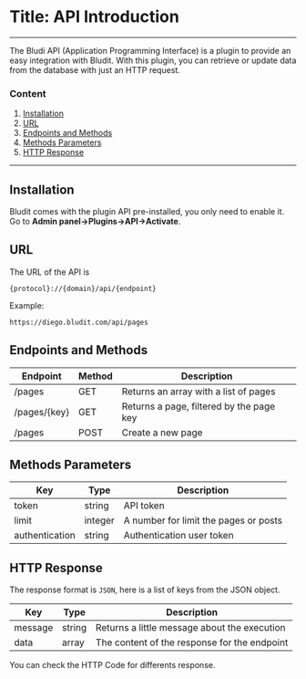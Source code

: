# Title: API Introduction
<!-- Position: 1 -->
<!-- Date: 2017-07-10 22:00:00 -->
<!-- DateModified: 2017-07-15 22:00:00 -->
---
The Bludi API (Application Programming Interface) is a plugin to provide an easy integration with Bludit. With this plugin, you can retrieve or update data from the database with just an HTTP request.

### Content
1. [Installation](#installation)
2. [URL](#url)
3. [Endpoints and Methods](#endpoints)
4. [Methods Parameters](#parameters)
4. [HTTP Response](#http-response)

---

## <a id="installation"></a> Installation
Bludit comes with the plugin API pre-installed, you only need to enable it. Go to **Admin panel->Plugins->API->Activate**.

## <a id="url"></a> URL

The URL of the API is
```
{protocol}://{domain}/api/{endpoint}
````

Example:
```
https://diego.bludit.com/api/pages
```

## <a id="endpoints"></a> Endpoints and Methods

Endpoint		| Method 	| Description
------------------------|---------------|-----------------------------------------------|
/pages 			| GET 		| Returns an array with a list of pages		|
/pages/{key}		| GET		| Returns a page, filtered by the page key	|
/pages			| POST		| Create a new page				|

## <a id="parameters"></a> Methods Parameters

Key		| Type 		| Description
----------------|---------------|-----------------------------------------------|
token 		| string 	| API token					|
limit		| integer	| A number for limit the pages or posts		|
authentication	| string	| Authentication user token			|

## <a id="http-response"></a> HTTP Response
The response format is `JSON`, here is a list of keys from the JSON object.

| Key 		| Type 		| Description 					|
----------------|---------------|-----------------------------------------------|
| message	| string	| Returns a little message about the execution	|
| data 		| array		| The content of the response for the endpoint	|

You can check the HTTP Code for differents response.